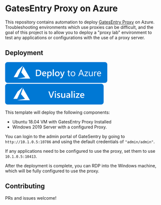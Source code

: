 # GatesEntry Proxy on Azure

This repository contains automation to deploy [GatesEntry Proxy](https://gatesentryfilter.abdullahirfan.com/) on Azure. Troubleshooting environments which use proxies can be difficult, and the goal of this project is to allow you to deploy a "proxy lab" environment to test any applications or configurations with the use of a proxy server.

## Deployment

[//]: # (The short URLs below are to show impact of this solution by tracking number of deployments. You can use the direct link if you wish - https://portal.azure.com/#create/Microsoft.Template/uri/https%3A%2F%2Fraw.githubusercontent.com%2Fmatthansen0%2Fazure-gatesentry-proxy%2Fmain%2Finstall%2Fazuredeploy.json)

[![Deploy To Azure](https://raw.githubusercontent.com/Azure/azure-quickstart-templates/master/1-CONTRIBUTION-GUIDE/images/deploytoazure.svg?sanitize=true)](https://portal.azure.com/#create/Microsoft.Template/uri/https%3A%2F%2Fraw.githubusercontent.com%2Fmatthansen0%2Fazure-gatesentry-proxy%2Fmain%2Finstall%2Fazuredeploy.json)
[![Visualize](https://raw.githubusercontent.com/Azure/azure-quickstart-templates/master/1-CONTRIBUTION-GUIDE/images/visualizebutton.svg?sanitize=true)](http://armviz.io/#/?load=https%3A%2F%2Fraw.githubusercontent.com%2Fmatthansen0%2Fazure-gatesentry-proxy%2Fmain%2Finstall%2Fazuredeploy.json)

This template will deploy the following components:

- Ubuntu 18.04 VM with GatesEntry Proxy Installed
- Windows 2019 Server with a configured Proxy.

You can login to the admin portal of GateSentry by going to ``http://10.1.0.5:10786`` and using the default credentials of ``"admin/admin"``.

If any applications need to be configured to use the proxy, set them to use ``10.1.0.5:10413``.

After the deployment is complete, you can RDP into the Windows machine, which will be fully configured to use the proxy.

## Contributing

PRs and issues welcome!

